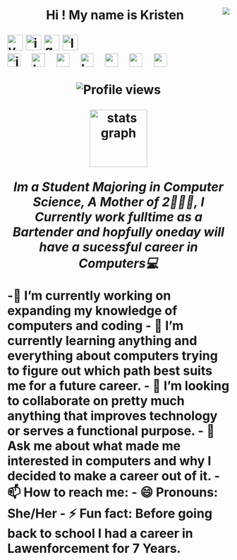 <h1 align="center">

 Hi ! My name is Kristen
<img style="float: right;" src="7xu2id.gif">

<div align="left">
  <img src="https://img.shields.io/static/v1?message=Youtube&logo=youtube&label=&color=FF0000&logoColor=white&labelColor=&style=for-the-badge" height="35" alt="youtube logo"  />
  <img src="https://img.shields.io/static/v1?message=Instagram&logo=instagram&label=&color=E4405F&logoColor=white&labelColor=&style=for-the-badge" height="35" alt="instagram logo"  />
 <img src="https://img.shields.io/static/v1?message=Gmail&logo=gmail&label=&color=D14836&logoColor=white&labelColor=&style=for-the-badge" height="35" alt="gmail logo"  />
  <img src="https://img.shields.io/static/v1?message=LinkedIn&logo=linkedin&label=&color=0077B5&logoColor=white&labelColor=&style=for-the-badge" height="35" alt="linkedin logo"  />
</div>
<div align="left">
  <img src="https://cdn.jsdelivr.net/gh/devicons/devicon/icons/javascript/javascript-original.svg" height="30" alt="javascript logo"  />
   <img width="12" />
  <img src="https://cdn.jsdelivr.net/gh/devicons/devicon/icons/typescript/typescript-original.svg" height="30" alt="typescript logo"  />
  <img width="12" />
  <img src="https://cdn.jsdelivr.net/gh/devicons/devicon/icons/react/react-original.svg" height="30" alt="react logo"  />
  <img width="12" />
  <img src="https://cdn.jsdelivr.net/gh/devicons/devicon/icons/html5/html5-original.svg" height="30" alt="html5 logo"  />
  <img width="12" />
  <img src="https://cdn.jsdelivr.net/gh/devicons/devicon/icons/css3/css3-original.svg" height="30" alt="css3 logo"  />
  <img width="12" />
  <img src="https://cdn.jsdelivr.net/gh/devicons/devicon/icons/python/python-original.svg" height="30" alt="python logo"  />
  <img width="12" />
  <img src="https://cdn.jsdelivr.net/gh/devicons/devicon/icons/csharp/csharp-original.svg" height="30" alt="csharp logo"  />
</div>

![Profile views](https://komarev.com/ghpvc/?username=kserf947&label=Kristens's+Proflie+Views&color=blueviolet&style=for-the-badge)
<div align="center">
  <img src="https://github-readme-stats.vercel.app/api?username=kserf947&hide_title=false&hide_rank=false&show_icons=true&include_all_commits=true&count_private=true&disable_animations=false&theme=dracula&locale=en&hide_border=false" height="130" alt="stats graph"  />
  </div>

**_<subscript>Im a Student Majoring in Computer Science, A Mother of 2👩‍👧‍👦, I Currently work fulltime as a Bartender and hopfully oneday will have a sucessful career in Computers💻_**

<div align="left">
-🔭 I’m currently working on expanding my knowledge of computers and coding
- 🌱 I’m currently learning anything and everything about computers trying to figure out which path best suits me for a future career.
- 👯 I’m looking to collaborate on pretty much anything that improves technology or serves a functional purpose.
- 💬 Ask me about what made me interested in computers and why I decided to make a career out of it.
- 📫 How to reach me: <K_serf@outlook.com>
- 😄 Pronouns: She/Her
- ⚡ Fun fact: Before going back to school I had a career in Lawenforcement for 7 Years.

